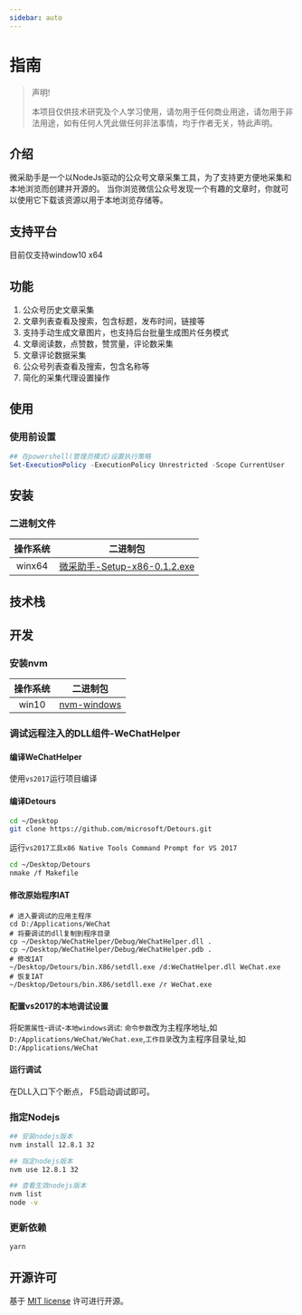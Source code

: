 ```yaml
---
sidebar: auto
---
```


# 指南

>
> 	声明!
> 	
> 	本项目仅供技术研究及个人学习使用，请勿用于任何商业用途，请勿用于非法用途，如有任何人凭此做任何非法事情，均于作者无关，特此声明。
>

## 介绍
微采助手是一个以NodeJs驱动的公众号文章采集工具，为了支持更方便地采集和本地浏览而创建并开源的。
当你浏览微信公众号发现一个有趣的文章时，你就可以使用它下载该资源以用于本地浏览存储等。


## 支持平台
目前仅支持window10 x64
## 功能

1. 公众号历史文章采集
2. 文章列表查看及搜索，包含标题，发布时间，链接等
3. 支持手动生成文章图片，也支持后台批量生成图片任务模式
4. 文章阅读数，点赞数，赞赏量，评论数采集
5. 文章评论数据采集
6. 公众号列表查看及搜索，包含名称等
7. 简化的采集代理设置操作

## 使用
### 使用前设置
```powershell
## 在powershell(管理员模式)设置执行策略
Set-ExecutionPolicy -ExecutionPolicy Unrestricted -Scope CurrentUser
```

## 安装
### 二进制文件

|  操作系统  |         二进制包          |
| :----: | :-------------------: |
| winx64 |   [微采助手-Setup-x86-0.1.2.exe](https://github.com/lunnlew/weicai-scraper/releases/download/v0.1.2/Setup-x86-0.1.2.exe)   |

## 技术栈

## 开发
### 安装nvm
|  操作系统  |         二进制包          |
| :----: | :-------------------: |
| win10 |   [nvm-windows](https://github.com/coreybutler/nvm/releases)   |

### 调试远程注入的DLL组件-WeChatHelper
#### 编译WeChatHelper
使用`vs2017`运行项目编译
#### 编译Detours
```sh
cd ~/Desktop
git clone https://github.com/microsoft/Detours.git
```
运行`vs2017工具x86 Native Tools Command Prompt for VS 2017`
```sh
cd ~/Desktop/Detours
nmake /f Makefile
```
#### 修改原始程序IAT
```
# 进入要调试的应用主程序
cd D:/Applications/WeChat
# 将要调试的dll复制到程序目录
cp ~/Desktop/WeChatHelper/Debug/WeChatHelper.dll .
cp ~/Desktop/WeChatHelper/Debug/WeChatHelper.pdb .
# 修改IAT
~/Desktop/Detours/bin.X86/setdll.exe /d:WeChatHelper.dll WeChat.exe
# 恢复IAT
~/Desktop/Detours/bin.X86/setdll.exe /r WeChat.exe

```
#### 配置vs2017的本地调试设置
将`配置属性`-`调试`-`本地windows调试`: `命令参数`改为主程序地址,如`D:/Applications/WeChat/WeChat.exe`,`工作目录`改为主程序目录址,如`D:/Applications/WeChat`

#### 运行调试
在DLL入口下个断点， F5启动调试即可。


### 指定Nodejs
```sh
## 安装nodejs版本
nvm install 12.8.1 32

## 指定nodejs版本
nvm use 12.8.1 32

## 查看生效nodejs版本
nvm list
node -v
```
### 更新依赖
```sh
yarn
```

## 开源许可
基于 [MIT license](https://opensource.org/licenses/MIT) 许可进行开源。

